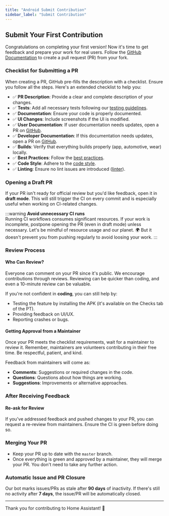 ```yaml
---
title: "Android Submit Contribution"
sidebar_label: "Submit Contribution"
---
```


## Submit Your First Contribution

Congratulations on completing your first version! Now it's time to get feedback and prepare your work for real users. Follow the [GitHub Documentation](https://docs.github.com/en/pull-requests/collaborating-with-pull-requests/proposing-changes-to-your-work-with-pull-requests/creating-a-pull-request-from-a-fork) to create a pull request (PR) from your fork.

### Checklist for Submitting a PR

When creating a PR, GitHub pre-fills the description with a checklist. Ensure you follow all the steps. Here's an extended checklist to help you:

- ✅ **PR Description**: Provide a clear and complete description of your changes.
- ✅ **Tests**: Add all necessary tests following our [testing guidelines](testing/introduction).
- ✅ **Documentation**: Ensure your code is properly documented.
- ✅ **UI Changes**: Include screenshots if the UI is modified.
- ✅ **User Documentation**: If user documentation needs updates, open a PR on [GitHub](https://github.com/home-assistant/companion.home-assistant).
- ✅ **Developer Documentation**: If this documentation needs updates, open a PR on [GitHub](https://github.com/home-assistant/developers.home-assistant/).
- ✅ **Builds**: Verify that everything builds properly (app, automotive, wear) locally.
- ✅ **Best Practices**: Follow the [best practices](bestpractices).
- ✅ **Code Style**: Adhere to the [code style](codestyle).
- ✅ **Linting**: Ensure no lint issues are introduced ([linter](linter)).

### Opening a Draft PR

If your PR isn't ready for official review but you'd like feedback, open it in **draft mode**. This will still trigger the CI on every commit and is especially useful when working on CI-related changes.

:::warning
**Avoid unnecessary CI runs**  
Running CI workflows consumes significant resources. If your work is incomplete, postpone opening the PR (even in draft mode) unless necessary. Let's be mindful of resource usage and our planet. 🌍 But it doesn't prevent you from pushing regularly to avoid loosing your work.
:::

### Review Process

#### Who Can Review?

Everyone can comment on your PR since it's public. We encourage contributions through reviews. Reviewing can be quicker than coding, and even a 10-minute review can be valuable.  

If you're not confident in **coding**, you can still help by:  

- Testing the feature by installing the APK (it's available on the Checks tab of the PT).  
- Providing feedback on UI/UX.  
- Reporting crashes or bugs.

#### Getting Approval from a Maintainer

Once your PR meets the checklist requirements, wait for a maintainer to review it. Remember, maintainers are volunteers contributing in their free time. Be respectful, patient, and kind.  

Feedback from maintainers will come as:  

- **Comments**: Suggestions or required changes in the code.  
- **Questions**: Questions about how things are working.
- **Suggestions**: Improvements or alternative approaches.

### After Receiving Feedback

#### Re-ask for Review

If you've addressed feedback and pushed changes to your PR, you can request a re-review from maintainers. Ensure the CI is green before doing so.

### Merging Your PR

- Keep your PR up to date with the `master` branch.  
- Once everything is green and approved by a maintainer, they will merge your PR. You don't need to take any further action.

### Automatic Issue and PR Closure

Our bot marks issues/PRs as stale after **90 days** of inactivity. If there's still no activity after **7 days**, the issue/PR will be automatically closed.

---

Thank you for contributing to Home Assistant! 🎉
